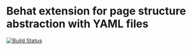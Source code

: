 Behat extension for page structure abstraction with YAML files
==============================================================

[![Build Status](https://travis-ci.org/irs/behat-uimap-extension.png?branch=master)](https://travis-ci.org/irs/behat-uimap-extension)
